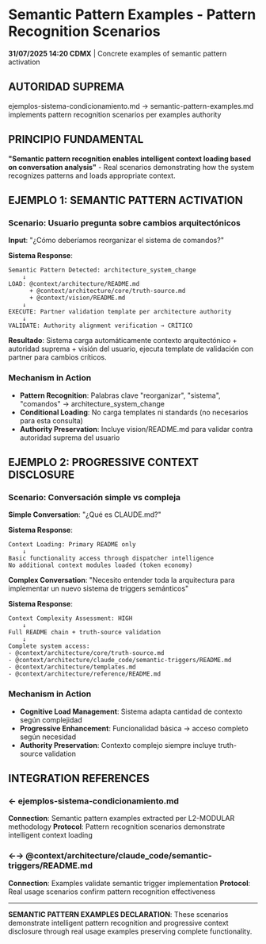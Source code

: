 # Semantic Pattern Examples - Pattern Recognition Scenarios

**31/07/2025 14:20 CDMX** | Concrete examples of semantic pattern activation

## AUTORIDAD SUPREMA
ejemplos-sistema-condicionamiento.md → semantic-pattern-examples.md implements pattern recognition scenarios per examples authority

## PRINCIPIO FUNDAMENTAL
**"Semantic pattern recognition enables intelligent context loading based on conversation analysis"** - Real scenarios demonstrating how the system recognizes patterns and loads appropriate context.

## EJEMPLO 1: SEMANTIC PATTERN ACTIVATION

### Scenario: Usuario pregunta sobre cambios arquitectónicos
**Input**: "¿Cómo deberíamos reorganizar el sistema de comandos?"

**Sistema Response**:
```
Semantic Pattern Detected: architecture_system_change
    ↓
LOAD: @context/architecture/README.md 
      + @context/architecture/core/truth-source.md 
      + @context/vision/README.md
    ↓
EXECUTE: Partner validation template per architecture authority
    ↓
VALIDATE: Authority alignment verification → CRÍTICO
```

**Resultado**: Sistema carga automáticamente contexto arquitectónico + autoridad suprema + visión del usuario, ejecuta template de validación con partner para cambios críticos.

### Mechanism in Action
- **Pattern Recognition**: Palabras clave "reorganizar", "sistema", "comandos" → architecture_system_change
- **Conditional Loading**: No carga templates ni standards (no necesarios para esta consulta)
- **Authority Preservation**: Incluye vision/README.md para validar contra autoridad suprema del usuario

## EJEMPLO 2: PROGRESSIVE CONTEXT DISCLOSURE

### Scenario: Conversación simple vs compleja
**Simple Conversation**: "¿Qué es CLAUDE.md?"

**Sistema Response**:
```
Context Loading: Primary README only
    ↓
Basic functionality access through dispatcher intelligence
No additional context modules loaded (token economy)
```

**Complex Conversation**: "Necesito entender toda la arquitectura para implementar un nuevo sistema de triggers semánticos"

**Sistema Response**:
```
Context Complexity Assessment: HIGH
    ↓
Full README chain + truth-source validation
    ↓
Complete system access:
- @context/architecture/core/truth-source.md
- @context/architecture/claude_code/semantic-triggers/README.md  
- @context/architecture/templates.md
- @context/architecture/reference/README.md
```

### Mechanism in Action
- **Cognitive Load Management**: Sistema adapta cantidad de contexto según complejidad
- **Progressive Enhancement**: Funcionalidad básica → acceso completo según necesidad
- **Authority Preservation**: Contexto complejo siempre incluye truth-source validation

## INTEGRATION REFERENCES

### ← ejemplos-sistema-condicionamiento.md
**Connection**: Semantic pattern examples extracted per L2-MODULAR methodology
**Protocol**: Pattern recognition scenarios demonstrate intelligent context loading

### ←→ @context/architecture/claude_code/semantic-triggers/README.md
**Connection**: Examples validate semantic trigger implementation
**Protocol**: Real usage scenarios confirm pattern recognition effectiveness

---

**SEMANTIC PATTERN EXAMPLES DECLARATION**: These scenarios demonstrate intelligent pattern recognition and progressive context disclosure through real usage examples preserving complete functionality.